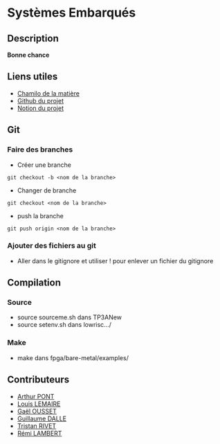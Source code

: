 # Systèmes Embarqués
## Description
**Bonne chance**
## Liens utiles
* [Chamilo de la matière](https://chamilo.grenoble-inp.fr/courses/PHELMA5PMESEN7/index.php?id_session=0)
* [Github du projet](https://github.com/lambremi/SystemesEmbarques)
* [Notion du projet](https://www.notion.so/invite/142eefe4c4559cf11346c3c7b93ced8470ec7005)
## Git
### Faire des branches
* Créer une branche
```
git checkout -b <nom de la branche>
```
* Changer de branche
```
git checkout <nom de la branche>
```
* push la branche
```
git push origin <nom de la branche>
```

### Ajouter des fichiers au git
* Aller dans le gitignore et utiliser ! pour enlever un fichier du gitignore


## Compilation
### Source
- source sourceme.sh dans TP3ANew
- source setenv.sh dans lowrisc.../

### Make
- make dans fpga/bare-metal/examples/

## Contributeurs
* [Arthur PONT](https://www.linkedin.com/in/arthur-pont-243227222/)
* [Louis LEMAIRE](https://www.linkedin.com/in/louis-lemaire-/)
* [Gaël OUSSET](https://www.linkedin.com/in/ga%C3%ABl-ousset-9b08b5251/)
* [Guillaume DALLE](https://www.linkedin.com/in/guillaume-dalle-987213223/)
* [Tristan RIVET](https://www.linkedin.com/in/tristan-rivet-b7aa4121a/)
* [Rémi LAMBERT](https://www.linkedin.com/in/r%C3%A9mi-lambert-916033252/)
